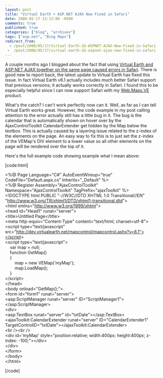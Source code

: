 ```yaml
---
layout: post
title: "Virtual Earth + ASP.NET AJAX Now Fixed in Safari"
date: 2008-05-17 13:13:00 -0500
comments: true
published: true
categories: ["blog", "archives"]
tags: ["asp.net", "Bing Maps"]
redirect_from: 
  - /post/2008/05/17/Virtual-Earth-2b-ASPNET-AJAX-Now-Fixed-in-Safari
 -  /post/2008/05/17/virtual-earth-2b-aspnet-ajax-now-fixed-in-safari
---
```

<!-- more -->
<p>
A couple months ago I blogged about the fact that using <a href="/post.aspx?id=600a0bbc-5e22-4bd2-bef2-542d70e682b2">Virtual Earth and ASP.NET AJAX together on the same page caused errors in Safari</a>. There is good new to report back, the latest update to Virtual Earth has fixed this issue. In fact Virtual Earth v6.1 actually includes much better Safari support that previous versions; it actually works correctly in Safari. I found this to be especially helpful since I can now support Safari with my <a href="http://simplovation.com/page/webmapsve.aspx">Web.Maps.VE</a> product.
</p>
<p>
What&#39;s the catch? I can&#39;t work perfectly now can it. Well, as far as I can tell Virtual Earth works great. However, the code example in my post calling attention to the error actually still has a little bug in it. The bug is the calendar that is automatically shown on hover over by the AjaxControlToolkit CalendarExtender get hidden by the Map below the textbox. This is actually caused by a layering issue related to the z-index of the elements on the page. An easy way to fix this is to just set the z-index of the VEMap&#39;s DIV element to a lower value so all other elements on the page will be rendered over the top of it.
</p>
<p>
Here&#39;s the full example code showing example what I mean above:
</p>
<p>
[code:html]
</p>
<p>
&lt;%@ Page Language=&quot;C#&quot; AutoEventWireup=&quot;true&quot;&nbsp; CodeFile=&quot;Default.aspx.cs&quot; Inherits=&quot;_Default&quot; %&gt;<br />
&lt;%@ Register Assembly=&quot;AjaxControlToolkit&quot; Namespace=&quot;AjaxControlToolkit&quot; TagPrefix=&quot;ajaxToolkit&quot; %&gt;<br />
&lt;!DOCTYPE html PUBLIC &quot;-//W3C//DTD XHTML 1.0 Transitional//EN&quot; &quot;<a href="http://www.w3.org/TR/xhtml1/DTD/xhtml1-transitional.dtd">http://www.w3.org/TR/xhtml1/DTD/xhtml1-transitional.dtd</a>&quot;&gt;<br />
&lt;html xmlns=&quot;<a href="http://www.w3.org/1999/xhtml">http://www.w3.org/1999/xhtml</a>&quot;&gt;<br />
&lt;head id=&quot;Head1&quot; runat=&quot;server&quot;&gt;<br />
&lt;title&gt;Untitled Page&lt;/title&gt;<br />
&lt;meta http-equiv=&quot;Content-Type&quot; content=&quot;text/html; charset=utf-8&quot;&gt;<br />
&lt;script type=&quot;text/javascript&quot; src=&quot;<a href="http://dev.virtualearth.net/mapcontrol/mapcontrol.ashx?v=6.1&quot;&gt;&lt;/script">http://dev.virtualearth.net/mapcontrol/mapcontrol.ashx?v=6.1&quot;&gt;&lt;/script</a>&gt;<br />
&lt;script type=&quot;text/javascript&quot;&gt;<br />
&nbsp;&nbsp;&nbsp; var map = null;<br />
&nbsp;&nbsp;&nbsp; function GetMap()<br />
&nbsp;&nbsp;&nbsp; {<br />
&nbsp;&nbsp;&nbsp;&nbsp;&nbsp;&nbsp;&nbsp; map = new VEMap(&#39;myMap&#39;);<br />
&nbsp;&nbsp;&nbsp;&nbsp;&nbsp;&nbsp;&nbsp; map.LoadMap();<br />
&nbsp;&nbsp;&nbsp; }<br />
&lt;/script&gt;<br />
&lt;/head&gt;<br />
&lt;body onload=&quot;GetMap();&quot;&gt;<br />
&lt;form id=&quot;form1&quot; runat=&quot;server&quot;&gt;<br />
&lt;asp:ScriptManager runat=&quot;server&quot; ID=&quot;ScriptManager1&quot;&gt;&lt;/asp:ScriptManager&gt;<br />
&lt;div&gt;<br />
&lt;asp:TextBox runat=&quot;server&quot; id=&quot;txtDate&quot;&gt;&lt;/asp:TextBox&gt;<br />
&lt;ajaxToolkit:CalendarExtender runat=&quot;server&quot; ID=&quot;CalendarExtender1&quot; TargetControlID=&quot;txtDate&quot;&gt;&lt;/ajaxToolkit:CalendarExtender&gt;<br />
&lt;br /&gt;&lt;br /&gt;<br />
&lt;div id=&#39;myMap&#39; style=&quot;position:relative; width:400px; height:400px; z-index: -100;&quot;&gt;&lt;/div&gt;<br />
&lt;/div&gt;<br />
&lt;/form&gt;<br />
&lt;/body&gt;<br />
&lt;/html&gt;
</p>
<p>
[/code]
</p>
